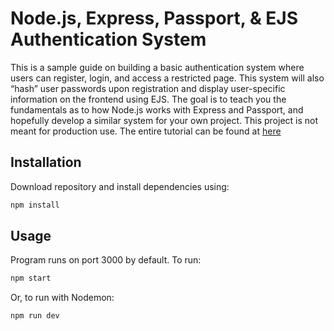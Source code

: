 # Node.js, Express, Passport, & EJS Authentication System

This is a sample guide on building a basic authentication system where users can register, login, and access a restricted page. This system will also “hash” user passwords upon registration and display user-specific information on the frontend using EJS. The goal is to teach you the fundamentals as to how Node.js works with Express and Passport, and hopefully develop a similar system for your own project. This project is not meant for production use. The entire tutorial can be found at [here](https://www.fsdigitalagency.com/2020/05/creating-a-login-system-using-node-js-express-ejs-and-passport/)
## Installation

Download repository and install dependencies using:
```bash
npm install
```

## Usage

Program runs on port 3000 by default. To run:
```bash
npm start
```
Or, to run with Nodemon:
```bash
npm run dev
```

